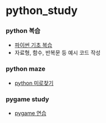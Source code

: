 # python_study

### python 복습
- [파이썬 기초 복습](./python_ex)
- 자료형, 함수, 반복문 등 예시 코드 작성

### python maze
- [python 미로찾기](./MAZE_PY)

### pygame study
- [pygame 연습](./pygame_study)